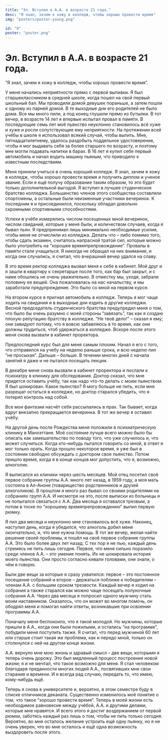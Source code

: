 ```yaml
---
title: "Эл. Вступил в А.А. в возрасте 21 года."
desc: "Я знал, зачем я хожу в колледж, чтобы хорошо провести время"
img: "posters/poster-young.png"

id: "9"
poster: "poster.png"
---
```


# Эл. Вступил в А.А. в возрасте 21 года.

“Я знал, зачем я хожу в колледж, чтобы хорошо провести время”.

У меня начались неприятности прямо с первой выпивки. Я был старшеклассником в средней школе, когда пошел на свой первый школьный бал. Мы проводили домой девушек пораньше, а затем пошли к одному из парней домой. В те выходные дни его родителей не было дома. Все мы много пили, а под конец глушили прямо из бутылки. В тот вечер, в возрасте 14 лет я впервые испытал провал в памяти. В последующие семь лет моё пьянство неуклонно становилось всё хуже и хуже и росли сопутствующие ему неприятности. На протяжении всей учёбы в школе я использовал всякий случай, чтобы выпить. Мне, пятнадцатилетнему, удалось раздобыть поддельное удостоверение, чтобы я мог выдавать себя за более старшего по возрасту, и поэтому мне могли подавать напитки в барах. В 16 лет я купил себе первый автомобиль и начал водить машину пьяным, что приводило к известным последствиям.

Меня приняли учиться в очень хороший колледж. Я знал, зачем я хожу в колледж, чтобы хорошо провести время и получить диплом и ученое звание. Если я ещё получу образование таким образом, то это будет только дополнительной выгодой. Я вступил в лучшее студенческое братство колледжа. Большинство членов этого сообщества составляли спортсмены, а остальные были неизменные участники вечеринок. К последним я и присоединился, поскольку обладал довольно скромными спортивными способностями.

Успехи в учёбе измерялись числом посещенных мной вечеринок, числом свиданий, которые у меня были, и количеством случаев, когда я бывал пьян. Я предпринимал лишь минимально необходимые усилия, чтобы меня не отчислили из колледжа. Делать что – либо помимо того, чтобы сдать экзамен, считалось напрасной тратой сил, которые можно было употребить на “хорошее времяпрепровождение”. Провалы в памяти стали учащаться. Я никогда не обращал на них внимание, и когда они случались, я считал, что вчерашний вечер удался на славу.

В это время ректор колледжа вызвал меня к себе в кабинет. Мой друг и я зашли в квартиру к секретарше после того, как бар был закрыт, и с нами обошлись не очень уважительно. В отместку мы, уходя, забрали половину ее вещей. Она пожаловалась на нас начальству, и мы заработали предупреждение. Это было со мной на первом курсе.

На втором курсе я пригнал автомобиль в колледж. Теперь я мог чаще ходить на свидания и в выходные дни ездить в другие колледжи. Весной председатель студенческого братства предупредил меня о том, что было бы очень разумно с моей стороны “завязать”, так как я создаю плохую репутацию братству в колледже. “Не твоё дело!” – сказал я ему; они завидуют потому, что я вовсю забавляюсь в то время, как они должны трудиться, чтоб удержаться в колледже. Вскоре после этого меня снова вызвали в кабинет проректора.

Предпоследний курс был для меня самым плохим. Начал я его с того, что отправился на учебу на неделю раньше срока, и всю неделю пил “не просыхая”. Дальше – больше. В течении многих дней с начала занятий я даже и не пытался посещать лекции.

В декабре меня снова вызвали в кабинет проректора и послали к психиатру в клинику для обследования. Доктор сказал, что мне придется оставить учёбу, так как надо что-то делать с моим пьянством. Я был шокирован. Какое пьянство? Я могу больше не пить, если мне разрешат остаться в колледже, но доктор старался убедить, что я потерял контроль над собой.

Все мои фантазии насчёт себя рассыпались в прах. Так бывает, когда вдруг внезапно прекращается вечеринка. В тот же вечер я оставил учёбу.

На другой день после Рождества меня положили в психиатрическую клинику в Манхэттане. Моё состояние лучше всего можно было бы описать как замешательство по поводу того, что уже случилось и, что может случиться. Когда кто-нибудь пытался говорить со мной, в ответ я мог только орать. Когда прошло некоторое время, я уже был в состоянии свободно обсуждать с доктором свое пьянство. Потом пришло время, когда я в конце концов мог допустить, что я, возможно, алкоголик.

Я выписался из клиники через шесть месяцев. Мой отец посетил своё первое собрание группы А.А. много лет назад, в 1959 году, а моя мать состояла в Ал-Аноне (товарищество родственников и друзей алкоголиков). В прошлом я много раз бывал со своими родителями на собраниях групп А.А. И несмотря на это, после выписки из больницы я не попытался связаться с А.А. Два месяца я оставался трезвым, а потом в тоске по “хорошему времяпрепровождению” выпил первую рюмку.

Я пил два месяца и неуклонно мне становилось всё хуже. Наконец, наступил день, когда я убедился, что алкоголь добил меня окончательно, и, что мне нужна помощь. В тот же вечер, желая найти решение своей проблемы, я пошёл на своё первое собрание группы А.А. Это было более двух лет назад. С тех пор я не пью, каждый день стремясь не пить лишь сегодня. Первое, что меня сильно поразило среди членов А.А. – это умение понять. Их не шокировала история моего пьянства. Они просто согласно кивали головами, они знали, о чём я говорю.

Были две вещи за которые я сразу ухватился: первое – это постоянное посещение собраний и второе – держаться поближе к победителям – членам А.А. с большим сроком трезвости. Каждый вечер я ходил на собрания а также старался как можно чаще посещать полуночные собрания А.А. Через два месяца я попросил одного мужчину стать моим наставником. Оказалось, что он может во многом помочь, он ободрял меня и помогал найти ответы, возникавшие при освоении программы А.А.

Поначалу меня беспокоило, что я такой молодой. Но мужчины, которые пришли в А.А., когда они были пожилыми, и остались “на программе”, побудили меня поступить также. Я считал, что перед мужчиной 60 лет или старше стоит такая же проблема, как и передо мной, только он столкнулся с ней на другом конце жизни.

А.А. вернуло мне мою жизнь и здравый смысл – две вещи, которыми я теперь очень дорожу. Это был медленный процесс построения новой жизни; я и не мечтал, что такое возможно для меня. Я стал человеком благодаря преданности многих людей А.А., посвятивших мне свои старания и времени. И я всегда рад случаю, передать то, что имею, кому-нибудь ещё.

Теперь я снова в университете и, вероятно, в этом семестре буду в списке отличников деканата. Существенно изменилось моё понятие о том, что такое “хорошо провести время”. Теперь в моей жизни есть необходимое равновесие между учёбой, А.А. и другими делами, которые мне нравятся. И всего этого я достиг воздержанием от первой рюмки, заботясь каждый раз лишь о том, чтобы не пить только сегодня. Вероятно, во мне осталось желание устроить ещё одну пьянку, но я не очень уверен, что во мне осталось и ещё одна возможность выздороветь после этого.
